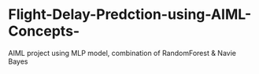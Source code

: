 # Flight-Delay-Predction-using-AIML-Concepts-
AIML project using MLP model, combination of RandomForest &amp; Navie Bayes
